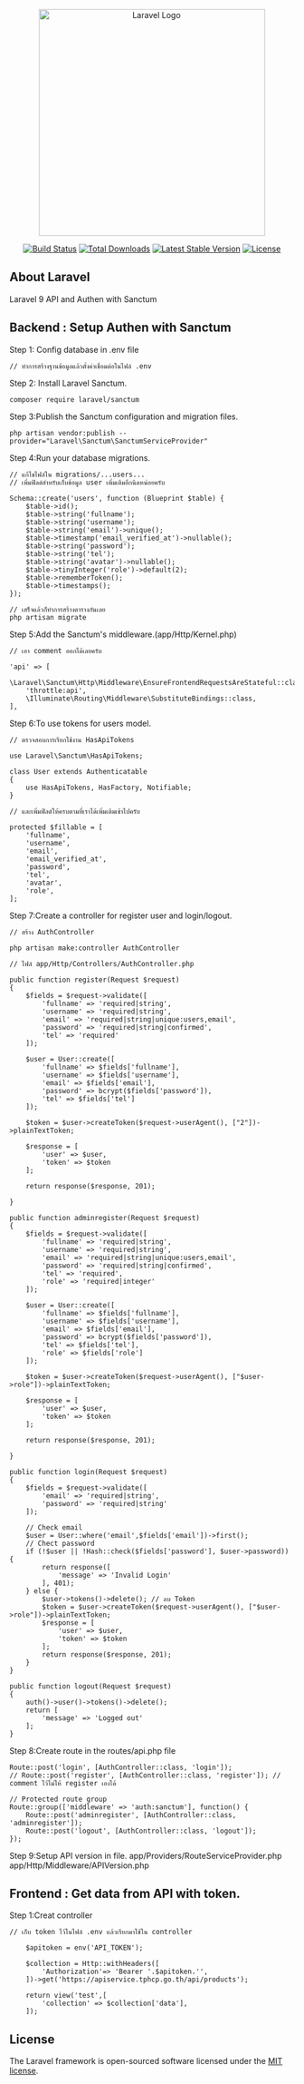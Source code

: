 <p align="center"><a href="https://laravel.com" target="_blank"><img src="https://raw.githubusercontent.com/laravel/art/master/logo-lockup/5%20SVG/2%20CMYK/1%20Full%20Color/laravel-logolockup-cmyk-red.svg" width="400" alt="Laravel Logo"></a></p>

<p align="center">
<a href="https://travis-ci.org/laravel/framework"><img src="https://travis-ci.org/laravel/framework.svg" alt="Build Status"></a>
<a href="https://packagist.org/packages/laravel/framework"><img src="https://img.shields.io/packagist/dt/laravel/framework" alt="Total Downloads"></a>
<a href="https://packagist.org/packages/laravel/framework"><img src="https://img.shields.io/packagist/v/laravel/framework" alt="Latest Stable Version"></a>
<a href="https://packagist.org/packages/laravel/framework"><img src="https://img.shields.io/packagist/l/laravel/framework" alt="License"></a>
</p>

## About Laravel

Laravel 9 API and Authen with Sanctum

## Backend : Setup Authen with Sanctum

Step 1: Config database in .env file

    // ทำการสร้างฐานข้อมูลแล้วตั้งค่าเชื่อมต่อในไฟล์ .env


Step 2: Install Laravel Sanctum.

    composer require laravel/sanctum


Step 3:Publish the Sanctum configuration and migration files.
  
    php artisan vendor:publish --provider="Laravel\Sanctum\SanctumServiceProvider"


Step 4:Run your database migrations.

    // แก้ไขไฟล์ใน migrations/...users...
    // เพิ่มฟิลด์สำหรับเก็บข้อมูล user เพิ่มเติมอีกนิดหน่อยครับ

    Schema::create('users', function (Blueprint $table) {
        $table->id();
        $table->string('fullname');
        $table->string('username');
        $table->string('email')->unique();
        $table->timestamp('email_verified_at')->nullable();
        $table->string('password');
        $table->string('tel');
        $table->string('avatar')->nullable();
        $table->tinyInteger('role')->default(2);
        $table->rememberToken();
        $table->timestamps();
    });

    // เสร็จแล้วก็ทำการสร้างตารางกันเลย
    php artisan migrate
  

Step 5:Add the Sanctum's middleware.(app/Http/Kernel.php)

    // เอา comment ออกได้เลยครับ

    'api' => [
        \Laravel\Sanctum\Http\Middleware\EnsureFrontendRequestsAreStateful::class,
        'throttle:api',
        \Illuminate\Routing\Middleware\SubstituteBindings::class,
    ],
  

 Step 6:To use tokens for users model.

    // ตรวจสอบการเรียกใช้งาน HasApiTokens

    use Laravel\Sanctum\HasApiTokens;

    class User extends Authenticatable
    {
        use HasApiTokens, HasFactory, Notifiable;
    }

    // และเพิ่มฟิลด์ให้ครบตามที่เราได้เพิ่มเติมเข้าไปครับ

    protected $fillable = [
        'fullname',
        'username',
        'email',
        'email_verified_at',
        'password',
        'tel',
        'avatar',
        'role',
    ];


Step 7:Create a controller for register user and login/logout.

    // สร้าง AuthController

    php artisan make:controller AuthController

    // ไฟล์ app/Http/Controllers/AuthController.php

    public function register(Request $request)
    {
        $fields = $request->validate([
            'fullname' => 'required|string',
            'username' => 'required|string',
            'email' => 'required|string|unique:users,email',
            'password' => 'required|string|confirmed',
            'tel' => 'required'
        ]);

        $user = User::create([
            'fullname' => $fields['fullname'],
            'username' => $fields['username'],
            'email' => $fields['email'],
            'password' => bcrypt($fields['password']),
            'tel' => $fields['tel']
        ]);

        $token = $user->createToken($request->userAgent(), ["2"])->plainTextToken;

        $response = [
            'user' => $user,
            'token' => $token
        ];

        return response($response, 201);

    }

    public function adminregister(Request $request)
    {
        $fields = $request->validate([
            'fullname' => 'required|string',
            'username' => 'required|string',
            'email' => 'required|string|unique:users,email',
            'password' => 'required|string|confirmed',
            'tel' => 'required',
            'role' => 'required|integer'
        ]);

        $user = User::create([
            'fullname' => $fields['fullname'],
            'username' => $fields['username'],
            'email' => $fields['email'],
            'password' => bcrypt($fields['password']),
            'tel' => $fields['tel'],
            'role' => $fields['role']
        ]);

        $token = $user->createToken($request->userAgent(), ["$user->role"])->plainTextToken;

        $response = [
            'user' => $user,
            'token' => $token
        ];

        return response($response, 201);

    }

    public function login(Request $request)
    {
        $fields = $request->validate([
            'email' => 'required|string',
            'password' => 'required|string'
        ]);

        // Check email
        $user = User::where('email',$fields['email'])->first();
        // Chect password
        if (!$user || !Hash::check($fields['password'], $user->password)) {
            return response([
                'message' => 'Invalid Login'
            ], 401);
        } else {
            $user->tokens()->delete(); // ลบ Token
            $token = $user->createToken($request->userAgent(), ["$user->role"])->plainTextToken;
            $response = [
                'user' => $user,
                'token' => $token
            ];
            return response($response, 201);
        }
    }

    public function logout(Request $request)
    {
        auth()->user()->tokens()->delete();
        return [
            'message' => 'Logged out'
        ];
    }


Step 8:Create route in the routes/api.php file

    Route::post('login', [AuthController::class, 'login']);
    // Route::post('register', [AuthController::class, 'register']); // comment ไว้ไม่ให้ register เองได้

    // Protected route group
    Route::group(['middleware' => 'auth:sanctum'], function() {
        Route::post('adminregister', [AuthController::class, 'adminregister']);
        Route::post('logout', [AuthController::class, 'logout']);
    });


Step 9:Setup API version in file.
        app/Providers/RouteServiceProvider.php
        app/Http/Middleware/APIVersion.php



## Frontend : Get data from API with token.

Step 1:Creat controller

    // เก็บ token ไว้ในไฟล์ .env แล้วเรียกมาใช้ใน controller

        $apitoken = env('API_TOKEN');

        $collection = Http::withHeaders([
            'Authorization'=> 'Bearer '.$apitoken.'',
        ])->get('https://apiservice.tphcp.go.th/api/products');

        return view('test',[
            'collection' => $collection['data'],
        ]);



## License

The Laravel framework is open-sourced software licensed under the [MIT license](https://opensource.org/licenses/MIT).
